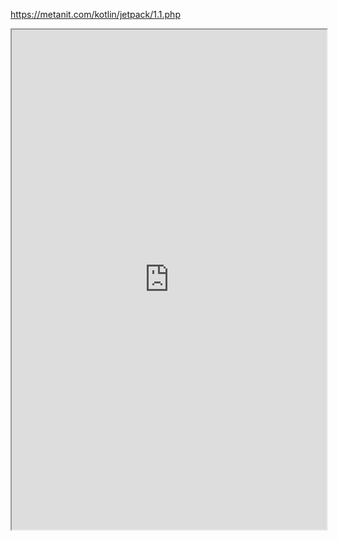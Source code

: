 https://metanit.com/kotlin/jetpack/1.1.php


<iframe 
		height = 800
		width = 100%
		padding = 0 0
		marging = 0 0
		src = "https://metanit.com/kotlin/jetpack/1.1.php"></iframe